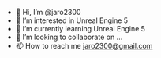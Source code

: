 - 👋 Hi, I’m @jaro2300
- 👀 I’m interested in Unreal Engine 5
- 🌱 I’m currently learning Unreal Engine 5
- 💞️ I’m looking to collaborate on ...
- 📫 How to reach me jaro2300@gmail.com

<!---
jaro2300/jaro2300 is a ✨ special ✨ repository because its `README.md` (this file) appears on your GitHub profile.
You can click the Preview link to take a look at your changes.
--->
